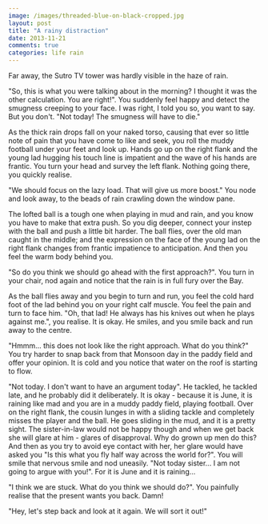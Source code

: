 ```yaml
---
image: /images/threaded-blue-on-black-cropped.jpg
layout: post
title: "A rainy distraction"
date: 2013-11-21
comments: true
categories: life rain
---
```

Far away, the Sutro TV tower was hardly visible in the haze of rain.

"So, this is what you were talking about in the morning? I thought it was the other calculation. You are right!". You suddenly feel happy and detect the smugness creeping to your face. I was right, I told you so, you want to say. But you don't. "Not today! The smugness will have to die."

As the thick rain drops fall on your naked torso, causing that ever so little note of pain that you have come to like and seek, you roll the muddy football under your feet and look up. Hands go up on the right flank and the young lad hugging his touch line is impatient and the wave of his hands are frantic. You turn your head and survey the left flank. Nothing going there, you quickly realise.

"We should focus on the lazy load. That will give us more boost." You node and look away, to the beads of rain crawling down the window pane.

The lofted ball is a tough one when playing in mud and rain, and you know you have to make that extra push. So you dig deeper, connect your instep with the ball and push a little bit harder. The ball flies, over the old man caught in the middle; and the expression on the face of the young lad on the right flank changes from frantic impatience to anticipation. And then you feel the warm body behind you.

"So do you think we should go ahead with the first approach?". You turn in your chair, nod again and notice that the rain is in full fury over the Bay.

As the ball flies away and you begin to turn and run, you feel the cold hard foot of the lad behind you on your right calf muscle. You feel the pain and turn to face him. "Oh, that lad! He always has his knives out when he plays against me.", you realise. It is okay. He smiles, and you smile back and run away to the centre.

"Hmmm... this does not look like the right approach. What do you think?" You try harder to snap back from that Monsoon day in the paddy field and offer your opinion. It is cold and you notice that water on the roof is starting to flow.

"Not today. I don't want to have an argument today". He tackled, he tackled late, and he probably did it deliberately. It is okay - because it is June, it is raining like mad and you are in a muddy paddy field, playing football. Over on the right flank, the cousin lunges in with a sliding tackle and completely misses the player and the ball. He goes sliding in the mud, and it is a pretty sight. The sister-in-law would not be happy though and when we get back she will glare at him - glares of disapproval. Why do grown up men do this? And then as you try to avoid eye contact with her, her glare would have asked you "Is this what you fly half way across the world for?". You will smile that nervous smile and nod uneasily. "Not today sister... I am not going to argue with you!". For it is June and it is raining...

"I think we are stuck. What do you think we should do?". You painfully realise that the present wants you back. Damn!

"Hey, let's step back and look at it again. We will sort it out!"
